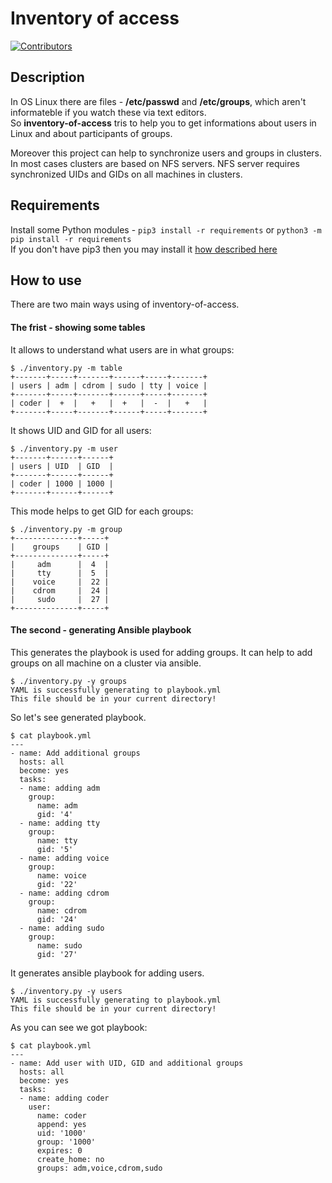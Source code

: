 # Inventory of access
[![Contributors](https://img.shields.io/github/contributors/mperov/showGroups?label=Contributors)](https://github.com/mperov/showGroups/graphs/contributors)

## Description

In OS Linux there are files - **/etc/passwd** and **/etc/groups**, which aren't informateble if you watch these via text editors.  
So **inventory-of-access** tris to help you to get informations about users in Linux and about participants of groups.

Moreover this project can help to synchronize users and groups in clusters. In most cases clusters are based on NFS servers.
NFS server requires synchronized UIDs and GIDs on all machines in clusters.

## Requirements
Install some Python modules - `pip3 install -r requirements` or `python3 -m pip install -r requirements`  
If you don't have pip3 then you may install it [how described here](https://pip.pypa.io/en/stable/installation/)

## How to use

There are two main ways using of inventory-of-access.

#### The frist - showing some tables
It allows to understand what users are in what groups:  
```
$ ./inventory.py -m table
+-------+-----+-------+------+-----+-------+
| users | adm | cdrom | sudo | tty | voice |
+-------+-----+-------+------+-----+-------+
| coder |  +  |   +   |  +   |  -  |   +   |
+-------+-----+-------+------+-----+-------+
```

It shows UID and GID for all users:
```
$ ./inventory.py -m user
+-------+------+------+
| users | UID  | GID  |
+-------+------+------+
| coder | 1000 | 1000 |
+-------+------+------+
```

This mode helps to get GID for each groups:
```
$ ./inventory.py -m group
+--------------+-----+
|    groups    | GID |
+--------------+-----+
|     adm      |  4  |
|     tty      |  5  |
|    voice     |  22 |
|    cdrom     |  24 |
|     sudo     |  27 |
+--------------+-----+
```

#### The second - generating Ansible playbook

This generates the playbook is used for adding groups. It can help to add groups on all machine on a cluster via ansible.
```
$ ./inventory.py -y groups
YAML is successfully generating to playbook.yml
This file should be in your current directory!
```
So let's see generated playbook.
```
$ cat playbook.yml
---
- name: Add additional groups
  hosts: all
  become: yes
  tasks:
  - name: adding adm
    group:
      name: adm
      gid: '4'
  - name: adding tty
    group:
      name: tty
      gid: '5'
  - name: adding voice
    group:
      name: voice
      gid: '22'
  - name: adding cdrom
    group:
      name: cdrom
      gid: '24'
  - name: adding sudo
    group:
      name: sudo
      gid: '27'
```

It generates ansible playbook for adding users.
```
$ ./inventory.py -y users
YAML is successfully generating to playbook.yml
This file should be in your current directory!
```
As you can see we got playbook:
```
$ cat playbook.yml
---
- name: Add user with UID, GID and additional groups
  hosts: all
  become: yes
  tasks:
  - name: adding coder
    user:
      name: coder
      append: yes
      uid: '1000'
      group: '1000'
      expires: 0
      create_home: no
      groups: adm,voice,cdrom,sudo
```

